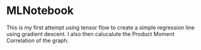 # MLNotebook

This is my first attempt using tensor flow to create a simple regression line using gradient descent.
I also then calucalute the Product Moment Correlation of the graph.
